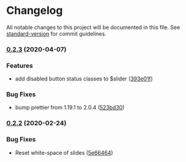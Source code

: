 # Changelog

All notable changes to this project will be documented in this file. See [standard-version](https://github.com/conventional-changelog/standard-version) for commit guidelines.

### [0.2.3](https://github.com/ryanwalters/snap-slider/compare/v0.2.2...v0.2.3) (2020-04-07)


### Features

* add disabled button status classes to $slider ([393e01f](https://github.com/ryanwalters/snap-slider/commit/393e01f5dea76641e538cf7f25f408898af83158))


### Bug Fixes

* bump prettier from 1.19.1 to 2.0.4 ([523bd30](https://github.com/ryanwalters/snap-slider/commit/523bd304e7e6674bfaa0073f4623987e3f2d180e))

### [0.2.2](https://github.com/ryanwalters/snap-slider/compare/v0.2.1...v0.2.2) (2020-02-24)

### Bug Fixes

- Reset white-space of slides ([5e66464](https://github.com/ryanwalters/snap-slider/commit/5e66464402433747a496780b9689a5f2e0db4ec0))
